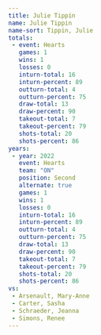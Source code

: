 ```yaml
---
title: Julie Tippin
name: Julie Tippin
name-sort: Tippin, Julie
totals:
 - event: Hearts
   games: 1
   wins: 1
   losses: 0
   inturn-total: 16
   inturn-percent: 89
   outturn-total: 4
   outturn-percent: 75
   draw-total: 13
   draw-percent: 90
   takeout-total: 7
   takeout-percent: 79
   shots-total: 20
   shots-percent: 86
years:
 - year: 2022
   event: Hearts
   team: "ON"
   position: Second
   alternate: true
   games: 1
   wins: 1
   losses: 0
   inturn-total: 16
   inturn-percent: 89
   outturn-total: 4
   outturn-percent: 75
   draw-total: 13
   draw-percent: 90
   takeout-total: 7
   takeout-percent: 79
   shots-total: 20
   shots-percent: 86
vs:
 - Arsenault, Mary-Anne
 - Carter, Sasha
 - Schraeder, Jeanna
 - Simons, Renee
---
```

